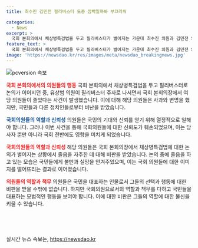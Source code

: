 ```yaml
---
title: 최수진 김민전 필리버스터 도중 깜빡일까봐 부끄러워

categories:
  - News
excerpt: >
  국회 본회의에서 채상병특검법을 두고 필리버스터가 벌어지는 가운데 최수진 의원과 김민전 의원이 졸고 있는 사진이 공개되었다. 최수진 의원은 사과하며 제가 너무 피곤해서 졸았다고 밝혔고, 김민전 의원도 부끄럽고 민망하다며 사과했다. 이에 대한 꾸준한 비판이 이어지며, 졸음을 보인 의원들에 대한 우려와 비판이 높아졌다. 특히 진정성을 강조해야 하는 시기에 이 같은 모습은 국민들의 신뢰를 떨어뜨리는 결과를 초래할 수 있다는 의견도 나오고 있다.
feature_text: >
  국회 본회의에서 채상병특검법을 두고 필리버스터가 벌어지는 가운데 최수진 의원과 김민전 의원이 졸고 있는 사진이 공개되었다. 최수진 의원은 사과하며 제가 너무 피곤해서 졸았다고 밝혔고, 김민전 의원도 부끄럽고 민망하다며 사과했다. 이에 대한 꾸준한 비판이 이어지며, 졸음을 보인 의원들에 대한 우려와 비판이 높아졌다. 특히 진정성을 강조해야 하는 시기에 이 같은 모습은 국민들의 신뢰를 떨어뜨리는 결과를 초래할 수 있다는 의견도 나오고 있다.
image: 'https://newsdao.kr/res/images/meta/newsdao_breakingnews.jpg'
---
```


<p><img src="https://newsdao.kr/res/images/meta/newsdao_breakingnews.jpg" alt="pcversion 속보" /></p>

<p><b><span style="color: #ee2323;">국회 본회의에서의 의원들의 행동</span></b>
국회 본회의에서 채상병특검법을 두고 필리버스터로 논의가 이어지던 중, 유상범 의원이 필리버스터 주자로 나서면서 국회 본회의장에서 여당 의원들이 졸았다는 사건이 발생했습니다. 이에 대해 해당 의원들은 사과와 변명을 했지만, 국민들과 다른 정치인들로부터 비난을 받았습니다. </p>

<p><b><span style="color: #1a5490;">국회의원들의 역할과 신뢰성</span></b>
의원들은 국민의 기대와 신뢰를 얻기 위해 열정적으로 일해야 합니다. 그러나 이번 사건을 통해 국회의원들에 대한 신뢰도가 훼손되었으며, 이는 당사자 뿐만 아니라 국회 전반에도 영향을 미치게 되었습니다.</p>

<p><b><span style="color: #ee2323;">국회의원들의 역할과 신뢰성</span></b>
해당 의원들은 국회 본회의장에서 채상병특검법에 대한 논의가 벌어지는 상황에서 졸음을 자주한 데 대해 비판을 받았습니다. 논의 중에 졸음을 하고 있는 모습은 국민들에게 불만과 실망을 안겨주었으며, 이는 국회 의원들에 대한 이미지를 떨어뜨리는 결과로 이어졌습니다.</p>

<p><b><span style="color: #ee2323;">의원들의 역할과 책무</span></b>
의원들은 국민을 대표하는 인물로서 그들의 선택과 행동에 대한 비판을 받을 수밖에 없습니다. 하지만 국회의원으로서의 역할과 책무를 다하고 국민들을 대표하는 모범적인 행동을 보여야 합니다. 이에 대한 비판은 그들의 역할에 대한 불신을 키울 수 있습니다. </p>

<p data-ke-size="size16">&nbsp;</p>

<p data-ke-size="size16">&nbsp;</p>
실시간 뉴스 속보는, <a href="https://newsdao.kr" rel="dofollow">https://newsdao.kr</a>


